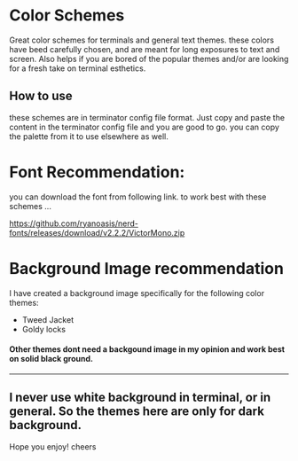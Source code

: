 # Color Schemes
Great color schemes for terminals and general text themes.
these colors have beed carefully chosen, and are meant for long exposures to text and screen. Also helps if you are bored of the popular themes and/or are looking for a fresh take on terminal esthetics.

## How to use
these schemes are in terminator config file format.
Just copy and paste the content in the terminator config file and you are good to go.
you can copy the palette from it to use elsewhere as well.

# Font Recommendation:
you can download the font from following link. to work best with these schemes ...

https://github.com/ryanoasis/nerd-fonts/releases/download/v2.2.2/VictorMono.zip

# Background Image recommendation
I have created a background image specifically for the following color themes:

* Tweed Jacket
* Goldy locks

#### Other themes dont need a backgound image in my opinion and work best on solid black ground.

***

## I never use white background in terminal, or in general. So the themes here are only for dark background.

Hope you enjoy!
cheers
